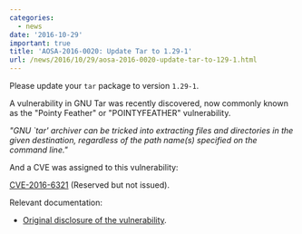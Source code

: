 ```yaml
---
categories:
  - news
date: '2016-10-29'
important: true
title: 'AOSA-2016-0020: Update Tar to 1.29-1'
url: /news/2016/10/29/aosa-2016-0020-update-tar-to-129-1.html
---
```



Please update your `tar` package to version `1.29-1`.

A vulnerability in GNU Tar was recently discovered, now commonly known as the "Pointy Feather" or "POINTYFEATHER" vulnerability.

*"GNU `tar' archiver can be tricked into extracting files and directories in the given destination, regardless of the path name(s) specified on the command line."*

And a CVE was assigned to this vulnerability:

[CVE-2016-6321](https://cve.mitre.org/cgi-bin/cvename.cgi?name=CVE-2016-6321) (Reserved but not issued).

Relevant documentation:

- [Original disclosure of the vulnerability](http://seclists.org/fulldisclosure/2016/Oct/96).